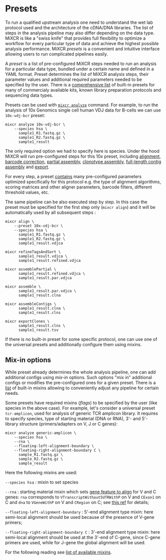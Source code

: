 # Presets

To run a qualified upstream analysis one need to understand the wet lab protocol used and the architecture of the cDNA/DNA libraries. The list of steps in the analysis pipeline may also differ depending on the data type. MiXCR is like a "swiss knife" that provides full flexibility to optimize a workflow for every particular type of data and achieve the highest possible analysis performance. MiXCR _presets_ is a convenient and intuitive interface allowing users to run complicated pipelines easily.


A _preset_ is a list of pre-configured MiXCR steps needed to run an analysis for a particular data type, bundled under a certain name and defined in a YAML format. Preset determines the list of MiXCR analysis steps, their parameter values and additional required parameters needed to be specified by the user. There is a [comprehensive list](overview-built-in-presets.md) of built-in presets for many of commercialy available kits, known library preparation protocols and sequencing data types.

Presets can be used with [`mixcr analyze`](mixcr-analyze.md) command. For example, to run the analysis of 10x Genomics single cell human VDJ data for B-cells we can use `10x-vdj-bcr` preset:
```shell
mixcr analyze 10x-vdj-bcr \
    --species hsa \
      sample1_R1.fastq.gz \
      sample1_R2.fastq.gz \
      sample1_result 
```
The only required option we had to specify here is species. Under the hood MiXCR will run pre-configured steps for this 10x preset, including [alignment](mixcr-align.md), [barcode correction](mixcr-refineTagsAndSort.md), [partial assembly](mixcr-assemblePartial.md), [clonotype assembly](mixcr-assemble.md), [full-length contig assembly](mixcr-assembleContigs.md) and [export](mixcr-export.md).

For every step, a preset [contains](https://github.com/milaboratory/mixcr/blob/develop/src/main/resources/presets/protocols/10x.yaml) many pre-configured parameters optimized specifically for this protocol e.g. the type of alignment algorithms, scoring matrices and other aligner parameters, barcode filters, different threshold values, etc.  

The same pipeline can be also executed step by step. In this case the preset must be specified for the first step only (`mixcr align`) and it will be automatically used by all subsequent steps :
```shell
mixcr align \
    --preset 10x-vdj-bcr \
    --species hsa \
      sample1_R1.fastq.gz \
      sample1_R2.fastq.gz \
      sample1_result.vdjca 
      
mixcr refineTagsAndSort \
      sample1_result.vdjca \
      sample1_result.refined.vdjca 

mixcr assemblePartial \
      sample1_result.refined.vdjca \
      sample1_result.par.vdjca
      
mixcr assemble \
      sample1_result.par.vdjca \
      sample1_result.clna
      
mixcr assembleContigs \
      sample1_result.clna \
      sample1_result.clns 
      
mixcr exportClones \
      sample1_result.clns \
      sample1_result.tsv 
```

If there is no built-in preset for some specific protocol, one can use one of the universal presets and additionally configure them using mixins.  

## Mix-in options

While preset already determines the whole analysis pipeline, one can add additional configs using _mix-in_ options. Such options "mix in" additional configs or modifies the pre-configured ones for a given preset. There is a [list](overview-mixins-list.md) of built-in mixins allowing to conveniently adjust any pipeline for certain needs.

Some presets have required mixins (_flags_) to be specified by the user (like species in the above case). For example, let's consider a universal preset `tcr-amplicon`, used for analysis of generic TCR amplicon library. It requires to specify species, type of starting material (DNA or RNA), 3'- and 5'- library structure (primers/adapters on V, J or C genes):
```shell
mixcr analyze generic-amplicon \
    --species hsa \
    --rna \
    --floating-left-alignment-boundary \
    --floating-right-alignment-boundary C \
      sample_R1.fastq.gz \
      sample_R2.fastq.gz \
      sample_result
```
Here the following mixins are used:

`--species hsa`
: mixin to set species

`--rna`
: starting material mixin which sets [gene feature to align](mixcr-align.md#gene-features-to-align) for V and C genes: `rna` corresponds to  `VTranscriptWithout5UTRWithP` on V and `CExon1` on C and `dna` to `VGeneWithP` on V and `CRegion` on C; see [this ref](ref-gene-features.md) for details;
 
`--floating-left-alignment-boundary`
: 5'-end alignment type mixin: here semi-local alignment should be used because of the presence of V-gene primers;
 
`--floating-right-alignment-boundary C`
: 3'-end alignment type mixin: here semi-local alignment should be used at the 3'-end of C-gene, since C-gene primers are used, while for J-gene the global alignment will be used.

For the following reading see [list of available mixins](overview-mixins-list.md).
